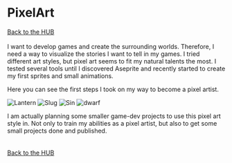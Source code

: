 
# PixelArt
[Back to the HUB](https://maxmatthias.github.io/BrainSpace/index.html)
<br><br>
I want to develop games and create the surrounding worlds. Therefore, I need a way to visualize the stories I want to tell in my games.
I tried different art styles, but pixel art seems to fit my natural talents the most.
I tested several tools until I discovered Aseprite and recently started to create my first sprites and small animations.

Here you can see the first steps I took on my way to become a pixel artist.

![Lantern](https://user-images.githubusercontent.com/81244784/129870459-3d5f052a-73ab-4bf2-8206-fa1aa7c71be5.gif)
![Slug](https://user-images.githubusercontent.com/81244784/129870311-a78635d2-2330-46d3-b2e6-ae90671d96bc.gif)
![Sin](https://user-images.githubusercontent.com/81244784/129871011-d89c670a-3054-4d35-ac1c-d587aa9722eb.png)
![dwarf](https://user-images.githubusercontent.com/81244784/129871069-22e8bffd-8905-4b4b-8633-f3265db7226a.png)
<br>

I am actually planning some smaller game-dev projects to use this pixel art style in. Not only to train my abilities as a pixel artist, but also to get some small projects done and published.
<br><br><br>
[Back to the HUB](https://maxmatthias.github.io/BrainSpace/index.html)
